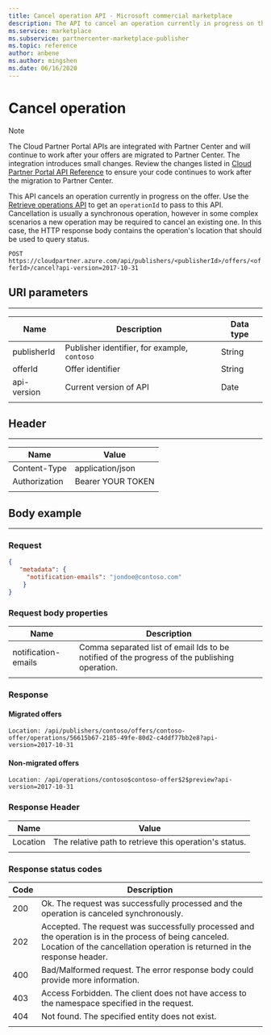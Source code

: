 ```yaml
---
title: Cancel operation API - Microsoft commercial marketplace
description: The API to cancel an operation currently in progress on the offer
ms.service: marketplace
ms.subservice: partnercenter-marketplace-publisher
ms.topic: reference
author: anbene
ms.author: mingshen
ms.date: 06/16/2020
---
```


# Cancel operation

> [!NOTE]
> The Cloud Partner Portal APIs are integrated with Partner Center and will continue to work after your offers are migrated to Partner Center. The integration introduces small changes. Review the changes listed in [Cloud Partner Portal API Reference](./cloud-partner-portal-api-overview.md) to ensure your code continues to work after the migration to Partner Center.

This API cancels an operation currently in progress on the offer. Use the [Retrieve operations
API](./cloud-partner-portal-api-retrieve-operations.md) to get an
`operationId` to pass to this API. Cancellation is usually a synchronous
operation, however in some complex scenarios a new operation may be
required to cancel an existing one. In this case, the HTTP response body
contains the operation's location that should be used to query status.

  `POST https://cloudpartner.azure.com/api/publishers/<publisherId>/offers/<offerId>/cancel?api-version=2017-10-31`

## URI parameters

--------------

|  **Name**    |      **Description**                                  |    **Data type**  |
| ------------ |     ----------------                                  |     -----------   |
| publisherId  |  Publisher identifier, for example, `contoso`         |   String          |
| offerId      |  Offer identifier                                     |   String          |
| api-version  |  Current version of API                               |    Date           |
|  |  |  |

## Header
------

|  **Name**              |  **Value**         |
|  ---------             |  ----------        |
|  Content-Type          |  application/json  |
|  Authorization         |  Bearer YOUR TOKEN |
|  |  |

## Body example
------------

### Request

``` json
{
   "metadata": {
     "notification-emails": "jondoe@contoso.com"
    }
}     
```

### Request body properties

|  **Name**                |  **Description**                                               |
|  --------                |  ---------------                                               |
|  notification-emails     | Comma separated list of email Ids to be notified of the progress of the  publishing operation. |
|  |  |

### Response

#### Migrated offers

`Location: /api/publishers/contoso/offers/contoso-offer/operations/56615b67-2185-49fe-80d2-c4ddf77bb2e8?api-version=2017-10-31`

#### Non-migrated offers

`Location: /api/operations/contoso$contoso-offer$2$preview?api-version=2017-10-31`

### Response Header

|  **Name**             |    **Value**                       |
|  ---------            |    ----------                      |
| Location    | The relative path to retrieve this operation's status. |
|  |  |

### Response status codes

| **Code**  |  **Description**                                                                       |
|  ------   |  ------------------------------------------------------------------------               |
|  200      | Ok. The request was successfully processed and the operation is canceled synchronously. |
|  202      | Accepted. The request was successfully processed and the operation is in the process of being canceled. Location of the cancellation operation is returned in the response header. |
|  400      | Bad/Malformed request. The error response body could provide more information.  |
|  403      | Access Forbidden. The client does not have access to the namespace specified in the request. |
|  404      | Not found. The specified entity does not exist. |
|  |  |
